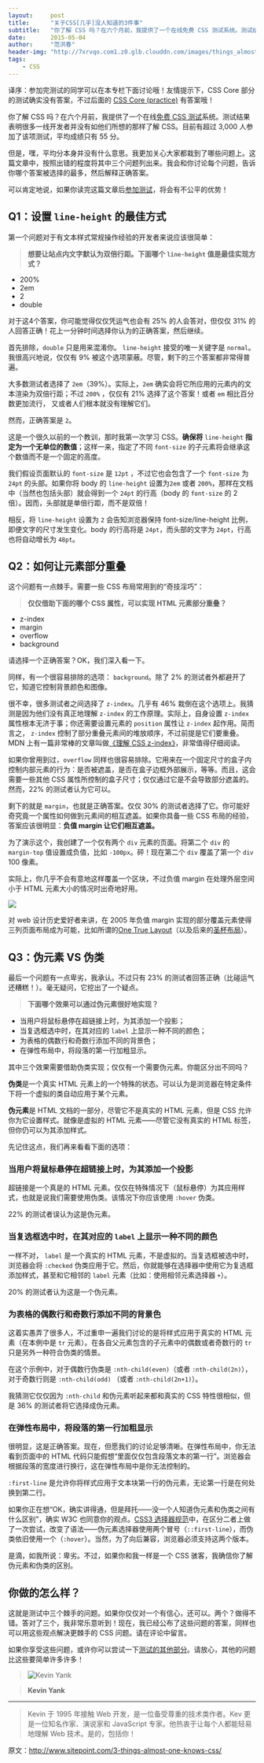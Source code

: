 ```yaml
---
layout:     post
title:      "关于CSS[几乎]没人知道的3件事"
subtitle:   "你了解 CSS 吗？在六个月前，我提供了一个在线免费 CSS 测试系统。测试结果表明很多一线开发者并没有如他们所想的那样了解 CSS。目前有超过 3,000 人参加了该项测试，平均成绩只有 55 分。"
date:       2015-05-04
author:     "范洪春"
header-img: "http://7xrvqo.com1.z0.glb.clouddn.com/images/things_almost_no_one_knows_about_css.7e09f3c1.jpg"
tags:
    - CSS
---
```


译序：参加完测试的同学可以在本专栏下面讨论哦！友情提示下，CSS Core 部分的测试确实没有答案，不过后面的 [CSS Core (practice)](https://sitthetest.com/tests) 有答案哦！

你了解 CSS 吗？在六个月前，我提供了一个在线[免费 CSS 测试](https://sitthetest.com/tests)系统。测试结果表明很多一线开发者并没有如他们所想的那样了解 CSS。目前有超过 3,000 人参加了该项测试，平均成绩只有 55 分。

但是，嘿，平均分本身并没有什么意思。我更加关心大家都栽到了哪些问题上。这篇文章中，按照出错的程度将其中三个问题列出来。我会和你讨论每个问题，告诉你哪个答案被选择的最多，然后解释正确答案。

可以肯定地说，如果你读完这篇文章后[参加测试]((https://sitthetest.com/tests))，将会有不公平的优势！

## Q1：设置 `line-height` 的最佳方式

第一个问题对于有文本样式常规操作经验的开发者来说应该很简单：

> **想要让站点内文字默认为双倍行距。下面哪个 `line-height` 值是最佳实现方式？**

- 200%
- 2em
- 2
- double

对于这4个答案，你可能觉得仅仅凭运气也会有 25% 的人会答对，但仅仅 31% 的人回答正确！花上一分钟时间选择你认为的正确答案，然后继续。

首先排除，`double` 只是用来混淆你。 `line-height` 接受的唯一关键字是 `normal`。我很高兴地说，仅仅有 9% 被这个选项蒙蔽。尽管，剩下的三个答案都非常得普遍。

大多数测试者选择了 `2em`（39%）。实际上，`2em` 确实会将它所应用的元素内的文本渲染为双倍行距；不过 `200%` ，仅仅有 21% 选择了这个答案！或者 `em` 相比百分数更加流行， 又或者人们根本就没有理解它们。

然而，正确答案是 `2`。

这是一个很久以前的一个教训，那时我第一次学习 CSS。**确保将** `line-height` **指定为一个无单位的数值**；这样一来，指定了不同 `font-size` 的子元素将会继承这个数值而不是一个固定的高度。

我们假设页面默认的 `font-size` 是 `12pt` ，不过它也会包含了一个 `font-size` 为 `24pt` 的头部。如果你将 body 的 `line-height` 设置为`2em` 或者 `200%`，那样在文档中（当然也包括头部）就会得到一个 `24pt` 的行高（body 的 `font-size` 的 2 倍）。因而，头部就是单倍行距，而不是双倍！

相反，将 `line-height` 设置为 `2` 会告知浏览器保持 font-size/line-height 比例，即便文字的尺寸发生变化。body 的行高将是 `24pt`，而头部的文字为 `24pt`，行高也将自动增长为 `48pt`。

## Q2：如何让元素部分重叠

这个问题有一点棘手。需要一些 CSS 布局常用到的“奇技淫巧”：

> **仅仅借助下面的哪个 CSS 属性，可以实现 HTML 元素部分重叠？**

- z-index
- margin
- overflow
- background

请选择一个正确答案？OK，我们深入看一下。

同样，有一个很容易排除的选项： `background`。除了 2% 的测试者外都避开了它，知道它控制背景颜色和图像。

很不幸，很多测试者之间选择了 `z-index`。几乎有 46% 栽倒在这个选项上。我猜测是因为他们没有真正地理解 `z-index` 的工作原理。实际上，自身设置 `z-index` 属性根本无济于事；你还需要设置元素的 `position` 属性让 `z-index` 起作用。简而言之， `z-index` 控制了部分重叠元素间的堆放顺序，不过前提是它们要重叠。MDN 上有一篇非常棒的文章叫做[《理解 CSS z-index》](https://developer.mozilla.org/en-US/docs/Web/Guide/CSS/Understanding_z_index)，非常值得仔细阅读。

如果你曾用到过，`overflow` 同样也很容易排除。它用来在一个固定尺寸的盒子内控制内部元素的行为：是否被遮盖，是否在盒子边框外部展示，等等。而且，这会需要一些其他 CSS 属性所控制的盒子尺寸；仅仅通过它是不会导致部分遮盖的。然而，22% 的测试者认为它可以。

剩下的就是 `margin`，也就是正确答案。仅仅 30% 的测试者选择了它。你可能好奇究竟一个属性如何做到元素间的相互遮盖。如果你具备一些 CSS 布局的经验，答案应该很明显：**负值 margin 让它们相互遮盖。**

为了演示这个，我创建了一个仅有两个 `div` 元素的页面。将第二个 `div` 的 `margin-top` 值设置成负值，比如 `-100px`。砰！现在第二个 `div` 覆盖了第一个 `div` 100 像素。

实际上，你几乎不会有意地这样覆盖一个区块，不过负值 margin 在处理外层空间小于 HTML 元素大小的情况时出奇地好用。

![](http://dab1nmslvvntp.cloudfront.net/wp-content/uploads/2015/04/1429090154fig-negative-margin-float.png)

对 web 设计历史爱好者来讲，在 2005 年负值 margin 实现的部分覆盖元素使得三列页面布局成为可能，比如所谓的[One True Layout](http://positioniseverything.net/articles/onetruelayout/)（以及后来的[圣杯布局](http://alistapart.com/article/holygrail)）。

## Q3：伪元素 VS 伪类

最后一个问题有一点卑劣，我承认。不过只有 23% 的测试者回答正确（比碰运气还糟糕！）。毫无疑问，它挖出了一个疑点。

> **下面哪个效果可以通过伪元素很好地实现？**

- 当用户将鼠标悬停在超链接上时，为其添加一个投影；
- 当复选框选中时，在其对应的 `label` 上显示一种不同的颜色；
- 为表格的偶数行和奇数行添加不同的背景色；
- 在弹性布局中，将段落的第一行加粗显示。

其中三个效果需要借助伪类实现；仅仅有一个需要伪元素。你能区分出不同吗？

**伪类**是一个真实 HTML 元素上的一个特殊的状态。可以认为是浏览器在特定条件下将一个虚拟的类自动应用于某个元素。

**伪元素**是 HTML 文档的一部分，尽管它不是真实的 HTML 元素，但是 CSS 允许你为它设置样式。就像是虚拟的 HTML 元素——尽管它没有真实的 HTML 标签，但你仍可以为其添加样式。

先记住这点，我们再来看看下面的选项：

### 当用户将鼠标悬停在超链接上时，为其添加一个投影

超链接是一个真是的 HTML 元素。仅仅在特殊情况下（鼠标悬停）为其应用样式，也就是说我们需要使用伪类。该情况下你应该使用 `:hover` 伪类。

22% 的测试者误认为这是伪元素。

### 当复选框选中时，在其对应的 `label` 上显示一种不同的颜色

一样不对， `label` 是一个真实的 HTML 元素，不是虚拟的。当复选框被选中时，浏览器会将 `:checked` 伪类应用于它。然后，你就能够在选择器中使用它为复选框添加样式，甚至和它相邻的  `label` 元素（比如：使用相邻元素选择器 `+`）。

20% 的测试者认为这是一个伪元素。

### 为表格的偶数行和奇数行添加不同的背景色

这着实愚弄了很多人，不过重申一遍我们讨论的是将样式应用于真实的 HTML 元素（在本例中是 `tr` 元素）。在各自父元素包含的子元素中的偶数或者奇数行的 `tr` 只是另外一种符合伪类的情景。

在这个示例中，对于偶数行伪类是 `:nth-child(even)`（或者 `:nth-child(2n)`），对于奇数行则是  `:nth-child(odd)` （或者 `:nth-child(2n+1)`）。

我猜测它仅仅因为 `:nth-child` 和伪元素听起来都和真实的 CSS 特性很相似，但是 36% 的测试者将它选择成伪元素。

### 在弹性布局中，将段落的第一行加粗显示

很明显，这是正确答案。现在，但愿我们的讨论足够清晰。在弹性布局中，你无法看到页面中的 HTML 代码只能假想“里面仅仅包含段落文本的第一行”。浏览器会根据段落的宽度进行换行，这在弹性布局中是你无法控制的。

`:first-line` 是允许你将样式应用于文本块第一行的伪元素，无论第一行是在何处换到第二行。

如果你正在想“OK，确实讲得通，但是拜托——没一个人知道伪元素和伪类之间有什么区别”，确实 W3C 也同意你的观点。[CSS3 选择器规范](http://dev.w3.org/csswg/selectors-3/#pseudo-elements)中，在区分二者上做了一次尝试，改变了语法——伪元素选择器使用两个冒号（`::first-line`），而伪类依旧使用一个（`:hover`）。当然，为了向后兼容，浏览器必须支持这两个版本。

是滴，如我所说：卑劣。不过，如果你和我一样是一个 CSS 骇客，我确信你了解伪元素和伪类的区别。

## 你做的怎么样？

这就是测试中三个棘手的问题。如果你仅仅对一个有信心，还可以。两个？做得不错。答对了三个，我非常乐意听到！现在，我已经公布了这些问题的答案，同样也可以用这些观点解决更棘手的 CSS 问题。请在评论中留言。

如果你享受这些问题，或许你可以尝试一下[测试的其他部分](https://sitthetest.com/tests)。请放心，其他的问题比这些要简单许多许多！

> ![Kevin Yank](http://7xrvqo.com1.z0.glb.clouddn.com/images/1429112558kevinyank-96x96.155c451f.jpg)

> **Kevin Yank**

----

> Kevin 于 1995 年接触 Web 开发，是一位备受尊重的技术类作者。Kev 更是一位知名作家、演说家和 JavaScript 专家。他热衷于让每个人都能轻易地理解 Web 技术。是的，包括你！

原文：http://www.sitepoint.com/3-things-almost-one-knows-css/